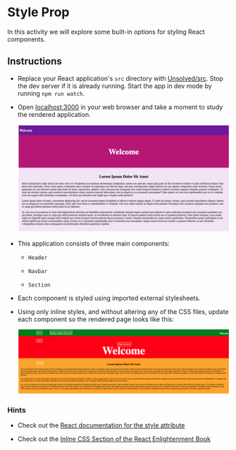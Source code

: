 # Style Prop

In this activity we will explore some built-in options for styling React components.

## Instructions

- Replace your React application's `src` directory with [Unsolved/src](Unsolved/src). Stop the dev server if it is already running. Start the app in dev mode by running `npm run watch`.

- Open [localhost:3000](http://localhost:3000) in your web browser and take a moment to study the rendered application.

  ![Initial Page](Images/01-InitialPage.png)

- This application consists of three main components:

  - `Header`

  - `Navbar`

  - `Section`

- Each component is styled using imported external stylesheets.

- Using only inline styles, and without altering any of the CSS files, update each component so the rendered page looks like this:

  ![Inline Styled Page](Images/02-InlineStyled.png)

### Hints

- Check out the [React documentation for the style attribute](https://facebook.github.io/react/docs/dom-elements.html#style)

- Check out the [Inline CSS Section of the React Enlightenment Book](https://www.reactenlightenment.com/react-jsx/5.6.html)
